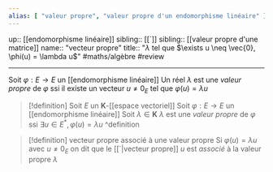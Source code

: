 ```yaml
---
alias: [ "valeur propre", "valeur propre d'un endomorphisme linéaire" ]
---
```

up:: [[endomorphisme linéaire]]
sibling:: [[`]]
sibling:: [[valeur propre d'une matrice]] 
name:: "vecteur propre"
title:: "$\lambda$ tel que $\exists u \neq \vec{0}, \phi(u) = \lambda u$"
#maths/algèbre #review 

----
Soit $\varphi  : E \to E$ un [[endomorphisme linéaire]]
Un réel $\lambda$ est une _valeur propre_ de $\varphi$ ssi il existe un vecteur $u \neq 0_{E}$ tel que $\varphi(u)=\lambda u$

> [!definition] 
> Soit $E$ un $\mathbf{K}$-[[espace vectoriel]]
> Soit $\varphi : E \to E$ un [[endomorphisme linéaire]]
> Soit $\lambda \in \mathbf{K}$
> $\lambda$ est une _valeur propre_ de $\varphi$ ssi $\exists u \in E^{*}, \varphi(u)=\lambda u$
^definition

> [!definition] vecteur propre associé à une valeur propre
> Si $\varphi(u) = \lambda u$ avec $u \neq 0_{E}$
> on dit que le [[`|vecteur propre]] $u$ est _associé_ à la valeur propre $\lambda$

